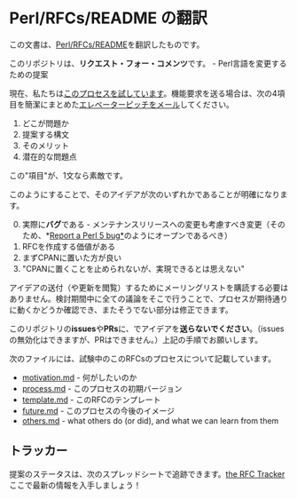 # Perl/RFCs/README の翻訳

この文書は、[Perl/RFCs/README](https://github.com/Perl/RFCs/README.md)を翻訳したものです。

<!-- original
This repository is for *Requests For Comments* - proposals to change the Perl language.
-->

このリポジトリは、**リクエスト・フォー・コメンツ**です。 - Perl言語を変更するための提案

<!-- original
Right now, we're [trialling the process](docs/process.md). If you would like to submit a feature request, please [email an *elevator pitch*](mailto:perl5-porters@perl.org) - a short message with 4 paragraphs:
-->

現在、私たちは[このプロセスを試しています](https://github.com/Perl/RFCs/docs/process.md)。機能要求を送る場合は、次の4項目を簡潔にまとめた[エレベーターピッチをメール](mailto:perl5-porters@perl.org)してください。

<!-- original
1. Here is a problem
2. Here is the syntax that I'm proposing
3. Here are the benefits of this
4. Here are potential problems
-->

1. どこが問題か
2. 提案する構文
3. そのメリット
4. 潜在的な問題点

<!-- original
and if a "paragraph" is 1 sentence, great.
-->

この"項目"が、1文なら素敵です。

<!-- original
That will be enough to make it obvious whether the idea is
-->

このようにすることで、そのアイデアが次のいずれかであることが明確になります。

<!-- original
0) actually a **bug** - a change we'd also consider back porting to maintenance releases (so should be a opened as [*Report a Perl 5 bug*](https://github.com/Perl/perl5/issues/new/choose))
0) worth drafting an RFC for
0) better on CPAN first
0) "nothing stops you putting it on CPAN, but it doesn't seem viable"
-->


0) 実際に**バグ**である - メンテナンスリリースへの変更も考慮すべき変更（そのため、*[Report a Perl 5 bug*](https://github.com/Perl/perl5/issues/new/choose)のようにオープンであるべき）
0) RFCを作成する価値がある
0) まずCPANに置いた方が良い
0) "CPANに置くことを止められないが、実現できるとは思えない"

<!-- original
You don't need to subscribe to the list to send an idea (or see updates). By keeping all discussion there during the trial, we can see if the process works as hoped, and fix the parts that don't.
-->

アイデアの送付（や更新を閲覧）するためにメーリングリストを購読する必要はありません。検討期間中に全ての議論をそこで行うことで、プロセスが期待通りに動くかどうか確認でき、またそうでない部分は修正できます。

<!-- original
Please **don't** submit ideas as *issues* or *PRs* on this repository. (We can disable issues, but not PRs). Please follow the instructions above.
-->

このリポジトリの**issues**や**PRs**に、でアイデアを**送らないでください**。（issuesの無効化はできますが、PRはできません。）上記の手順でお願いします。

<!-- original
These files describe the process we are trialling
-->

次のファイルには、試験中のこのRFCsのプロセスについて記載しています。

<!-- original
* [motivation.md](docs/motivation.md) - why do we want to do something
* [process.md](docs/process.md) - the initial version of the process
* [template.md](docs/template.md) - the RFC template
* [future.md](docs/future.md) - how we see the process evolving
* [others.md](docs/others.md) - what others do (or did), and what we can learn from them
-->

* [motivation.md](docs/motivation.md) - 何がしたいのか
* [process.md](docs/process.md) - このプロセスの初期バージョン
* [template.md](docs/template.md) - このRFCのテンプレート
* [future.md](docs/future.md) - このプロセスの今後のイメージ
* [others.md](docs/others.md) - what others do (or did), and what we can learn from them

<!-- original
## The Tracker
-->

## トラッカー

<!-- original
The status of proposals is tracked in "[the RFC
Tracker](https://docs.google.com/spreadsheets/d/1hVOS7ePuLbVkYcf5S-e_eAodj4izm9Cj7AVs25HvngI)",
a Google Sheets spreadsheet.  Keep up to date there!
-->

提案のステータスは、次のスプレッドシートで追跡できます。[the RFC
Tracker](https://docs.google.com/spreadsheets/d/1hVOS7ePuLbVkYcf5S-e_eAodj4izm9Cj7AVs25HvngI) ここで最新の情報を入手しましょう！
